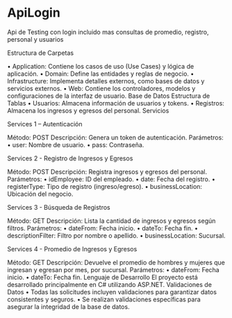 # ApiLogin
Api de Testing con login incluido mas consultas de promedio, registro, personal y usuarios


Estructura de Carpetas

•	Application: Contiene los casos de uso (Use Cases) y lógica de aplicación.
•	Domain: Define las entidades y reglas de negocio.
•	Infrastructure: Implementa detalles externos, como bases de datos y servicios externos.
•	Web: Contiene los controladores, modelos y configuraciones de la interfaz de usuario.
Base de Datos
Estructura de Tablas
•	Usuarios: Almacena información de usuarios y tokens.
•	Registros: Almacena los ingresos y egresos del personal.
Servicios

Services 1 – Autenticación

Método: POST
Descripción: Genera un token de autenticación.
Parámetros:
•	user: Nombre de usuario.
•	pass: Contraseña.


Services 2 - Registro de Ingresos y Egresos

Método: POST
Descripción: Registra ingresos y egresos del personal.
Parámetros:
•	idEmployee: ID del empleado.
•	date: Fecha del registro.
•	registerType: Tipo de registro (ingreso/egreso).
•	businessLocation: Ubicación del negocio.



Services 3 - Búsqueda de Registros

Método: GET
Descripción: Lista la cantidad de ingresos y egresos según filtros.
Parámetros:
•	dateFrom: Fecha inicio.
•	dateTo: Fecha fin.
•	descriptionFilter: Filtro por nombre o apellido.
•	businessLocation: Sucursal.


Services 4 - Promedio de Ingresos y Egresos 

Método: GET
Descripción: Devuelve el promedio de hombres y mujeres que ingresan y egresan por mes, por sucursal.
Parámetros:
•	dateFrom: Fecha inicio.
•	dateTo: Fecha fin.
Lenguaje de Desarrollo
El proyecto está desarrollado principalmente en C# utilizando ASP.NET.
Validaciones de Datos
•	Todas las solicitudes incluyen validaciones para garantizar datos consistentes y seguros.
•	Se realizan validaciones específicas para asegurar la integridad de la base de datos.


